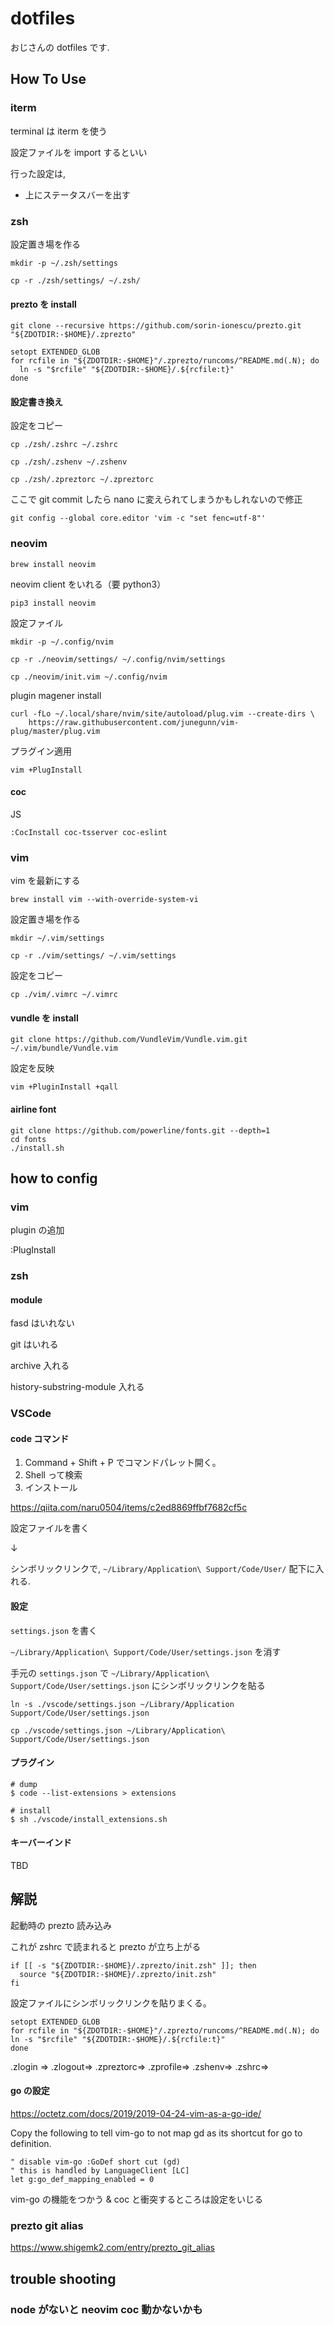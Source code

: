 # dotfiles

おじさんの dotfiles です.

## How To Use

### iterm

terminal は iterm を使う

設定ファイルを import するといい

行った設定は,

- 上にステータスバーを出す

### zsh

設定置き場を作る

```
mkdir -p ~/.zsh/settings

cp -r ./zsh/settings/ ~/.zsh/
```

#### prezto を install

```
git clone --recursive https://github.com/sorin-ionescu/prezto.git "${ZDOTDIR:-$HOME}/.zprezto"
```

```
setopt EXTENDED_GLOB
for rcfile in "${ZDOTDIR:-$HOME}"/.zprezto/runcoms/^README.md(.N); do
  ln -s "$rcfile" "${ZDOTDIR:-$HOME}/.${rcfile:t}"
done
```

#### 設定書き換え

設定をコピー

```
cp ./zsh/.zshrc ~/.zshrc

cp ./zsh/.zshenv ~/.zshenv

cp ./zsh/.zpreztorc ~/.zpreztorc
```

ここで git commit したら nano に変えられてしまうかもしれないので修正

```
git config --global core.editor 'vim -c "set fenc=utf-8"'
```

### neovim

```
brew install neovim
```

neovim client をいれる（要 python3）

```
pip3 install neovim
```

設定ファイル

```
mkdir -p ~/.config/nvim

cp -r ./neovim/settings/ ~/.config/nvim/settings

cp ./neovim/init.vim ~/.config/nvim
```

plugin magener install

```
curl -fLo ~/.local/share/nvim/site/autoload/plug.vim --create-dirs \
    https://raw.githubusercontent.com/junegunn/vim-plug/master/plug.vim
```

プラグイン適用

```
vim +PlugInstall
```

#### coc

JS

```
:CocInstall coc-tsserver coc-eslint
```

### vim

vim を最新にする

```
brew install vim --with-override-system-vi
```

設定置き場を作る

```
mkdir ~/.vim/settings

cp -r ./vim/settings/ ~/.vim/settings
```

設定をコピー

```
cp ./vim/.vimrc ~/.vimrc
```

#### vundle を install

```
git clone https://github.com/VundleVim/Vundle.vim.git ~/.vim/bundle/Vundle.vim
```

設定を反映

```
vim +PluginInstall +qall
```

#### airline font

```
git clone https://github.com/powerline/fonts.git --depth=1
cd fonts
./install.sh
```

## how to config

### vim

plugin の追加

:PlugInstall

### zsh

#### module

fasd はいれない

git はいれる

archive 入れる

history-substring-module 入れる

### VSCode

#### code コマンド

1. Command + Shift + P でコマンドパレット開く。
2. Shell って検索
3. インストール

https://qiita.com/naru0504/items/c2ed8869ffbf7682cf5c

設定ファイルを書く

↓

シンボリックリンクで, `~/Library/Application\ Support/Code/User/` 配下に入れる.

#### 設定

`settings.json` を書く

`~/Library/Application\ Support/Code/User/settings.json` を消す

手元の `settings.json` で `~/Library/Application\ Support/Code/User/settings.json` にシンボリックリンクを貼る

```
ln -s ./vscode/settings.json ~/Library/Application Support/Code/User/settings.json
```

```
cp ./vscode/settings.json ~/Library/Application\ Support/Code/User/settings.json
```

#### プラグイン

```
# dump
$ code --list-extensions > extensions

# install
$ sh ./vscode/install_extensions.sh
```

#### キーバーインド

TBD

## 解説

起動時の prezto 読み込み

これが zshrc で読まれると prezto が立ち上がる

```
if [[ -s "${ZDOTDIR:-$HOME}/.zprezto/init.zsh" ]]; then
  source "${ZDOTDIR:-$HOME}/.zprezto/init.zsh"
fi
```

設定ファイルにシンボリックリンクを貼りまくる。

```
setopt EXTENDED_GLOB
for rcfile in "${ZDOTDIR:-$HOME}"/.zprezto/runcoms/^README.md(.N); do
ln -s "$rcfile" "${ZDOTDIR:-$HOME}/.${rcfile:t}"
done
```

.zlogin =>
.zlogout=>
.zpreztorc=>
.zprofile=>
.zshenv=>
.zshrc=>

#### go の設定

https://octetz.com/docs/2019/2019-04-24-vim-as-a-go-ide/

Copy the following to tell vim-go to not map gd as its shortcut for go to definition.

```
" disable vim-go :GoDef short cut (gd)
" this is handled by LanguageClient [LC]
let g:go_def_mapping_enabled = 0
```

vim-go の機能をつかう & coc と衝突するところは設定をいじる

### prezto git alias

https://www.shigemk2.com/entry/prezto_git_alias

## trouble shooting

### node がないと neovim coc 動かないかも

